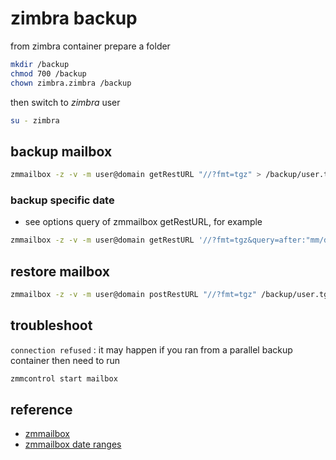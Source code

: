 # zimbra backup

from zimbra container prepare a folder

```sh
mkdir /backup
chmod 700 /backup
chown zimbra.zimbra /backup
```

then switch to *zimbra* user

```sh
su - zimbra
```

## backup mailbox

```sh
zmmailbox -z -v -m user@domain getRestURL "//?fmt=tgz" > /backup/user.tgz
```

### backup specific date

- see options query of zmmailbox getRestURL, for example

```sh
zmmailbox -z -v -m user@domain getRestURL '//?fmt=tgz&query=after:"mm/dd/yyyy"' > /backup/user.tgz
```

## restore mailbox

```sh
zmmailbox -z -v -m user@domain postRestURL "//?fmt=tgz" /backup/user.tgz
```

## troubleshoot

`connection refused` : it may happen if you ran from a parallel backup container then need to run

```sh
zmmcontrol start mailbox
```

## reference

- [zmmailbox](https://wiki.zimbra.com/wiki/Zmmailbox)
- [zmmailbox date ranges](https://imanudin.net/2015/01/24/zimbra-tips-how-to-backup-mailbox-daily-weekly-and-monthly/)

